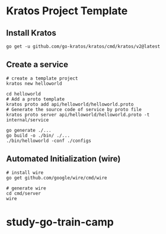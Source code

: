 # Kratos Project Template

## Install Kratos
```
go get -u github.com/go-kratos/kratos/cmd/kratos/v2@latest
```
## Create a service
```
# create a template project
kratos new helloworld

cd helloworld
# Add a proto template
kratos proto add api/helloworld/helloworld.proto
# Generate the source code of service by proto file
kratos proto server api/helloworld/helloworld.proto -t internal/service

go generate ./...
go build -o ./bin/ ./...
./bin/helloworld -conf ./configs
```
## Automated Initialization (wire)
```
# install wire
go get github.com/google/wire/cmd/wire

# generate wire
cd cmd/server
wire
```
# study-go-train-camp
